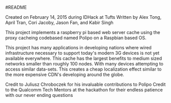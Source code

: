 #README

Created on February 14, 2015 during IDHack at Tufts
Written by Alex Tong, April Tran, Cori Jacoby, Jason Fan, and Kabir Singh

This project implements a raspberry pi based web server cache using the proxy
cacheing codebased named Polipo on a Raspbian based OS. 

This project has many applications in developing nations where wired
infrastructure necessary to support today's modern 3G devices is not yet
available everywhere. This cache has the largest benefits to medium sized
networks smaller than roughly 100 nodes. With many devices attempting to access
similar data-sets. This creates a cheap localization effect similar to the more
expensive CDN's developing around the globe.

Credit to Juliusz Chroboczek for his invaluable contributions to Polipo
Credit to the Qualcomm Tech Mentors at the hackathon for their endless patience
with our never ending questions
